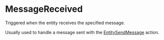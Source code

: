 # MessageReceived

Triggered when the entity receives the specified message.

Usually used to handle a message sent with the
[EntitySendMessage](./Action/EntitySendMessage) action.
